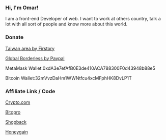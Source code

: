 ### Hi, I'm Omar!

I am a front-end Developer of web. I want to work at others country, talk a lot with all sort of people and know more about this world.

### Donate
[Taiwan area by Firstory](https://pay.firstory.me/user/newbie-overtime)

[Global Borderless by Paypal](https://paypal.me/ordinarycas)

MetaMask Wallet:0xdA3e7efAfB0E3de410ACA788300F0d43948b88e5

Bitcoin Wallet:32mVvzDaHm1WWNtfcu4xcMFphHK8DvLP1T

### Affiliate Link / Code

[Crypto.com](https://crypto.com/app/xsud5ved2v)

[Bitopro](https://www.bitopro.com/landing_pages/reward?referrer=8238042506)

[Shopback](https://app.shopback.com/twn?raf=hGSewL&slug=referred-signup-bonus)

[Honeygain](https://dashboard.honeygain.com/ref/ORDIN663)
